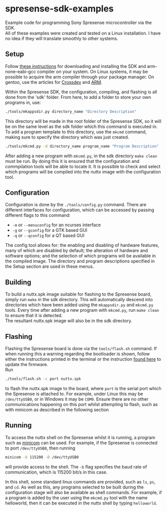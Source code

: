 # spresense-sdk-examples
Example code for programming Sony Spresense microcontroller via the SDK.  
All of these examples were created and tested on a Linux installation. I have no idea if they will translate smoothly to other systems.

## Setup
Follow [these instructions](https://developer.sony.com/develop/spresense/docs/sdk_set_up_en.html#_development_environment) for downloading and
installing the SDK and arm-none-eabi-gcc compiler on your system. On Linux systems, it may be possible to acquire the arm compiler through your
package manager. On gentoo, use the articles for [Crossdev](https://wiki.gentoo.org/wiki/Crossdev) and [ARM](https://wiki.gentoo.org/wiki/ARM).

Within the Spresense SDK, the configuration, compiling, and flashing is all done from the 'sdk' folder. From here, to add a folder to store your own
programs in, use:
```bash
./tools/mkappsdir.py directory_name "Directory Description"
```
This directory will be made in the root folder of the Spresense SDK, so it will be on the same level as the sdk folder which this command is executed
in. To add a program template to this directory, use the `mkcmd` command, making sure to specify the directory which was just created.
```bash
./tools/mkcmd.py -d directory_name program_name "Program Description"
```
After adding a new program with `mkcmd.py`, in the sdk directory `make clean` must be run. By doing this it is ensured that the configuration and
commpilation tools will be able to locate it. It is possible to check and select which programs will be compiled into the nuttx image with the
configuration tool.

## Configuration
Configuration is done by the `./tools/config.py` command. There are different interfaces for configuration, which can be accessed by passing different
flags to this command:
- `-m` or `--menuconfig` for an ncurses interface
- `-g` or `--gconfig` for a GTK based GUI
- `-q` or `--qconfig` for a QT based GUI

The config tool allows for: the enabling and disabling of hardware features, many of which are disabled by default; the alteration of hardware and
software options; and the selection of which programs will be available in the compiled image. The directory and program descriptions specified in the
Setup section are used in these menus.

## Building
To build a nuttx.spk image suitable for flashing to the Spresense board, simply run `make` in the sdk directory. This will automatically descend into
directories which have been added using the `mkappsdir.py` and `mkcmd.py` tools. Every time after adding a new program with `mkcmd.py`, run `make
clean` to ensure that it is detected.  
The resultant nuttx.spk image will also be in the sdk directory.

## Flashing
Flashing the Spresense board is done via the `tools/flash.sh` command. If when running this a warning regarding the bootloader is shown, follow either
the instructions printed in the terminal or the instruction [found
here](https://developer.sony.com/develop/spresense/docs/sdk_set_up_en.html#_flashing_bootloader) to update the firmware.  
Run
```bash
./tools/flash.sh -c port nuttx.spk
```
to flash the nuttx.spk image to the board, where `port` is the serial port which the Spresense is attached to. For example, under Linux this may be
`/dev/ttyUSB0`, or in Windows it may be `COM9`. Ensure there are no other communications happening on this port whilst attempting to flash, such as
with minicom as described in the following section

## Running
To access the nuttx shell on the Spresense whilst it is running, a program such as
[minicom](https://www.poftut.com/install-use-linux-minicom-command-tutorial-examples/) can be used. For example, if the Spresense is connected to port
`/dev/ttyUSB0`, then running
```bash
minicom -b 115200 -D /dev/ttyUSB0
```
will provide access to the shell. The `-b` flag specifies the baud rate of communication, which is 115200 bit/s in this case.

In this shell, some standard linux commands are provided, such as `ls`, `ps`, and `cd`. As well as this, any programs selected to be built during the
configuration stage will also be available as shell commands. For example, if a program is added by the user using the `mkcmd.py` tool with the name
helloworld, then it can be executed in the nuttx shell by typing `helloworld`.

